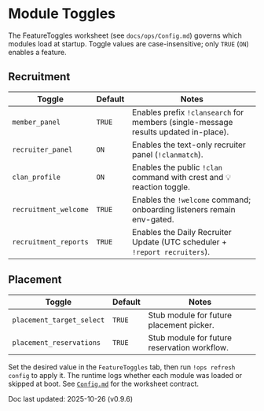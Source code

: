 # Module Toggles

The FeatureToggles worksheet (see `docs/ops/Config.md`) governs which modules load
at startup. Toggle values are case-insensitive; only `TRUE` (`ON`) enables a feature.

## Recruitment

| Toggle | Default | Notes |
| --- | --- | --- |
| `member_panel` | `TRUE` | Enables prefix `!clansearch` for members (single-message results updated in-place). |
| `recruiter_panel` | `ON` | Enables the text-only recruiter panel (`!clanmatch`). |
| `clan_profile` | `ON` | Enables the public `!clan` command with crest and 💡 reaction toggle. |
| `recruitment_welcome` | `TRUE` | Enables the `!welcome` command; onboarding listeners remain env-gated. |
| `recruitment_reports` | `TRUE` | Enables the Daily Recruiter Update (UTC scheduler + `!report recruiters`). |

## Placement

| Toggle | Default | Notes |
| --- | --- | --- |
| `placement_target_select` | `TRUE` | Stub module for future placement picker. |
| `placement_reservations` | `TRUE` | Stub module for future reservation workflow. |

Set the desired value in the `FeatureToggles` tab, then run `!ops refresh config`
to apply it. The runtime logs whether each module was loaded or skipped at boot. See
[`Config.md`](Config.md#feature-toggles-worksheet) for the worksheet contract.

Doc last updated: 2025-10-26 (v0.9.6)
